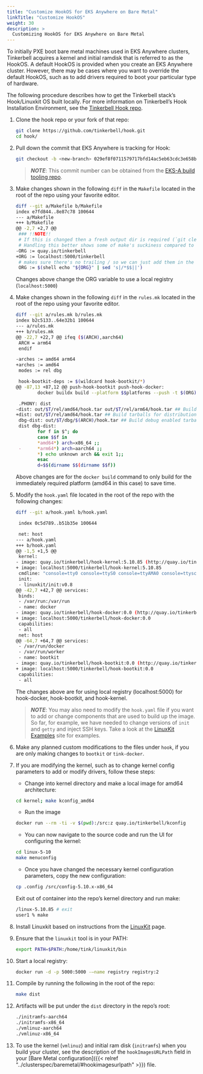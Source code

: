 ```yaml
---
title: "Customize HookOS for EKS Anywhere on Bare Metal"
linkTitle: "Customize HookOS"
weight: 30
description: >
  Customizing HookOS for EKS Anywhere on Bare Metal
---
```


To initially PXE boot bare metal machines used in EKS Anywhere clusters, Tinkerbell acquires a kernel and initial ramdisk that is referred to as the HookOS.
A default HookOS is provided when you create an EKS Anywhere cluster.
However, there may be cases where you want to override the default HookOS, such as to add drivers required to boot your particular type of hardware.

The following procedure describes how to get the Tinkerbell stack’s Hook/Linuxkit OS built locally.
For more information on Tinkerbell’s Hook Installation Environment, see the [Tinkerbell Hook repo](https://github.com/tinkerbell/hook).

1. Clone the hook repo or your fork of that repo:

    ```bash
    git clone https://github.com/tinkerbell/hook.git
    cd hook/
    ```

1. Pull down the commit that EKS Anywhere is tracking for Hook:

    ```bash
    git checkout -b <new-branch> 029ef8f0711579717bfd14ac5eb63cdc3e658b1d
    ```

    >**_NOTE_**: This commit number can be obtained from the [EKS-A build tooling repo](https://github.com/aws/eks-anywhere-build-tooling/blob/main/projects/tinkerbell/hook/GIT_TAG).
    >

1. Make changes shown in the following `diff` in the `Makefile` located in the root of the repo using your favorite editor. 

    ```bash
    diff --git a/Makefile b/Makefile
    index e7fd844..8e87c78 100644
    --- a/Makefile
    +++ b/Makefile
    @@ -2,7 +2,7 @@
     ### !!NOTE!!
     # If this is changed then a fresh output dir is required (`git clean -fxd` or just `rm -rf out`)
     # Handling this better shows some of make's suckiness compared to newer build tools (redo, tup ...) where the command lines to tools invoked isn't tracked by make
    -ORG := quay.io/tinkerbell
    +ORG := localhost:5000/tinkerbell
     # makes sure there's no trailing / so we can just add them in the recipes which looks nicer
     ORG := $(shell echo "${ORG}" | sed 's|/*$$||')

     ```

    Changes above change the ORG variable to use a local registry (`localhost:5000`) 

1. Make changes shown in the following `diff` in the `rules.mk` located in the root of the repo using your favorite editor.

    ```bash
    diff --git a/rules.mk b/rules.mk
    index b2c5133..64e32b1 100644
    --- a/rules.mk
    +++ b/rules.mk
    @@ -22,7 +22,7 @@ ifeq ($(ARCH),aarch64)
     ARCH = arm64
     endif
 
    -arches := amd64 arm64
    +arches := amd64
     modes := rel dbg
 
     hook-bootkit-deps := $(wildcard hook-bootkit/*)
    @@ -87,13 +87,12 @@ push-hook-bootkit push-hook-docker:
            docker buildx build --platform $$platforms --push -t $(ORG)/$(container):$T $(container)
 
     .PHONY: dist
    -dist: out/$T/rel/amd64/hook.tar out/$T/rel/arm64/hook.tar ## Build tarballs for distribution
    +dist: out/$T/rel/amd64/hook.tar ## Build tarballs for distribution
     dbg-dist: out/$T/dbg/$(ARCH)/hook.tar ## Build debug enabled tarball
     dist dbg-dist:
            for f in $^; do
            case $$f in
            *amd64*) arch=x86_64 ;;
     -      *arm64*) arch=aarch64 ;;
            *) echo unknown arch && exit 1;;
            esac
            d=$$(dirname $$(dirname $$f))

    ```

    Above changes are for the `docker build` command to only build for the immediately required platform (amd64 in this case) to save time.


1. Modify the `hook.yaml` file located in the root of the repo with the following changes:

    ```bash
    diff --git a/hook.yaml b/hook.yaml
    
     index 0c5d789..b51b35e 100644
    
     net: host
    --- a/hook.yaml
    +++ b/hook.yaml
    @@ -1,5 +1,5 @@
     kernel:
    - image: quay.io/tinkerbell/hook-kernel:5.10.85 (http://quay.io/tinkerbell/hook-kernel:5.10.85)
    + image: localhost:5000/tinkerbell/hook-kernel:5.10.85
     cmdline: "console=tty0 console=ttyS0 console=ttyAMA0 console=ttysclp0"
     init:
     - linuxkit/init:v0.8
    @@ -42,7 +42,7 @@ services:
     binds:
     - /var/run:/var/run
     - name: docker
    - image: quay.io/tinkerbell/hook-docker:0.0 (http://quay.io/tinkerbell/hook-docker:0.0)
    + image: localhost:5000/tinkerbell/hook-docker:0.0
     capabilities:
     - all
     net: host
    @@ -64,7 +64,7 @@ services:
     - /var/run/docker
     - /var/run/worker
     - name: bootkit
    - image: quay.io/tinkerbell/hook-bootkit:0.0 (http://quay.io/tinkerbell/hook-bootkit:0.0)
    + image: localhost:5000/tinkerbell/hook-bootkit:0.0
     capabilities:
     - all
    ```

    The changes above are for using local registry (localhost:5000) for hook-docker, hook-bootkit, and hook-kernel. 

    >**_NOTE_**: You may also need to modify the `hook.yaml` file if you want to add or change components that are used to build up the image. So far, for example, we have needed to change versions of `init` and `getty` and inject SSH keys. Take a look at the [LinuxKit Examples](https://github.com/linuxkit/linuxkit/tree/master/examples) site for examples.
    >

1. Make any planned custom modifications to the files under `hook`, if you are only making changes to `bootkit` or `tink-docker`.
    
    
1. If you are modifying the kernel, such as to change kernel config parameters to add or modify drivers, follow these steps:

    * Change into kernel directory and make a local image for amd64 architecture:

    ```bash
    cd kernel; make kconfig_amd64
    ```

    * Run the image

    ```bash
    docker run --rm -ti -v $(pwd):/src:z quay.io/tinkerbell/kconfig
    ```

    * You can now navigate to the source code and run the UI for configuring the kernel:

    ```bash
    cd linux-5-10
    make menuconfig
    ```

    * Once you have changed the necessary kernel configuration parameters, copy the new configuration:

    ```bash
    cp .config /src/config-5.10.x-x86_64
    ```

    Exit out of container into the repo’s kernel directory and run make:

    ```bash
    /linux-5.10.85 # exit
    user1 % make
    ```

1. Install Linuxkit based on instructions from the [LinuxKit](https://github.com/linuxkit/linuxkit) page.
    
    
1. Ensure that the `linuxkit` tool is in your PATH:

    ```bash
    export PATH=$PATH:/home/tink/linuxkit/bin
    ```

1. Start a local registry:

    ```bash
    docker run -d -p 5000:5000 -—name registry registry:2
    ```

1. Compile by running the following in the root of the repo:

    ```bash
    make dist  
    ```
1. Artifacts will be put under the `dist` directory in the repo’s root:

    ```bash
    ./initramfs-aarch64
    ./initramfs-x86_64
    ./vmlinuz-aarch64
    ./vmlinuz-x86_64
    ```

1. To use the kernel (`vmlinuz`) and initial ram disk (`initramfs`) when you build your cluster, see the description of the `hookImagesURLPath` field in your [Bare Metal configuration]({{< relref "../clusterspec/baremetal/#hookimagesurlpath" >}}) file.
